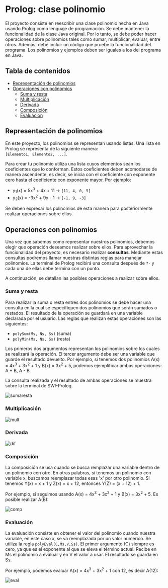 # Prolog: clase polinomio

El proyecto consiste en reescribir una clase polinomio hecha en Java usando Prolog como lenguaje de programación. Se debe mantener la funcionalidad de la clase Java original. Por lo tanto, se debe poder hacer operaciones sobre polinomios tales como sumar, multiplicar, evaluar, entre otros. Además, debe incluir un código que pruebe la funcionalidad del programa. Los polinomios y ejemplos deben ser iguales a los del programa en Java.

## Tabla de contenidos

* [Representación de polinomios](#representación-de-polinomios)
* [Operaciones con polinomios](#operaciones-con-polinomios)
  * [Suma y resta](#suma-y-resta)
  * [Multiplicación](#multiplicación)
  * [Derivada](#derivada)
  * [Composición](#composición)
  * [Evaluación](#evaluación)

## Representación de polinomios

En este proyecto, los polinomios se representan usando listas. Una lista en Prolog se representa de la siguiente manera:   
`[Elemento1, Elemento2, ...]`.

Para crear tu polinomio utiliza una lista cuyos elementos sean los coeficientes que lo conforman. Estos coeficientes deben acomodarse de manera ascendente, es decir, se inicia con el coeficiente con exponente cero hasta el coeficiente con exponente mayor. Por ejemplo:    
*  y<sub>1</sub>(x) = 5x<sup>3</sup> + 4x + 11   ->  `[11, 4, 0, 5]`
*  y<sub>2</sub>(x) = -3x<sup>2</sup> + 9x - 1   ->  `[-1, 9, -3]`

Se deben expresar los polinomios de esta manera para posteriormente realizar operaciones sobre ellos.

## Operaciones con polinomios

Una vez que sabemos como representar nuestros polinomios, debemos elegir que operación deseamos realizar sobre ellos. Para aprovechar la funcionalidad del proyecto, es necesario realizar **consultas**. Mediante estas consultas podremos llamar nuestras distintas reglas para manejar polinomios. La terminal de Prolog recibirá una consulta después de `?-` y cada una de ellas debe termina con un punto.

A continuación, se detallan las posibles operaciones a realizar sobre ellos.

### Suma y resta

Para realizar la suma o resta entres dos polinomios se debe hacer una consulta en la cual se especifíquen dos polinomios que serán sumados o restados. El resultado de la operación se guardará en una variable declarada por el usuario. Las reglas que realizan estas operaciones son las siguientes:
* `polySum(Ms, Ns, Ss)` (suma)
* `polyMin(Ms, Ns, Ss)` (resta)

Los primeros dos argumentos representan los polinomios sobre los cuales se realizará la operación. El tercer argumento debe ser una variable que guarde el resultado devuelto. Por ejemplo, si tenemos dos polinomios A(x) = 4x<sup>3</sup> + 3x<sup>2</sup> + 1 y B(x) = 3x<sup>2</sup> + 5, podemos ejemplificar ambas operaciones: A + B, A - B.

La consulta realizada y el resultado de ambas operaciones se muestra sobre la terminal de SWI-Prolog.

![sumaresta](https://user-images.githubusercontent.com/70402438/158848268-8169fdeb-c847-45bc-adf7-7ecba6bde642.png)

### Multiplicación

![mult](https://user-images.githubusercontent.com/70402438/158851889-74ebc5bf-81b4-43c0-b6e0-e1cdeff5f345.png)

### Derivada

![dif](https://user-images.githubusercontent.com/70402438/158851924-e37307e2-791d-44e7-80e0-f2eba92fca65.png)

### Composición

La composición se usa cuando se busca remplazar una variable dentro de un polinomio con otro. En otras palabras, si tenemos un polinomio con variable x, buscamos reemplazar todas esas 'x' por otro polinomio. Si tenemos Y(x) = x + 1 y Z(x) = x + 12, entonces Y(Z) = (x + 12) + 1. 

Por ejemplo, si seguimos usando A(x) = 4x<sup>3</sup> + 3x<sup>2</sup> + 1 y B(x) = 3x<sup>2</sup> + 5. Es posible realizar A(B):

![comp](https://user-images.githubusercontent.com/70402438/158851959-db217856-de7a-4a8a-8a85-668e12a00bf2.png)

### Evaluación

La evaluación consiste en obtener el valor del polinomio cuando nuestra variable, en este caso x, se va reemplazada por un valor numérico. Se utiliza la regla `polyEval(C,Ms,V,Ss)`. El primer argumento (C) siempre es cero, ya que es el exponente al que se eleva el término actual. Recibe en Ms el polinomio a evaluar y en V el valor a usar. El resultado se guarda en Ss.

Por ejemplo, podemos evaluar A(x) = 4x<sup>3</sup> + 3x<sup>2</sup> + 1 con 12, es decir A(12):

![eval](https://user-images.githubusercontent.com/70402438/158851994-36e5635c-6b21-4872-8450-ae431067e2a9.png)


